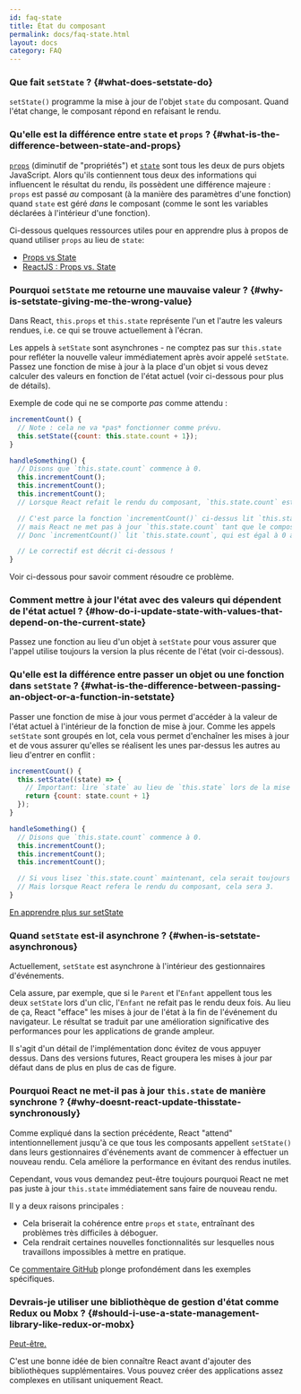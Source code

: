 ```yaml
---
id: faq-state
title: État du composant
permalink: docs/faq-state.html
layout: docs
category: FAQ
---
```


### Que fait `setState` ? {#what-does-setstate-do}

`setState()` programme la mise à jour de l'objet `state` du composant. Quand l'état change, le composant répond en refaisant le rendu.

### Qu'elle est la différence entre `state` et `props` ? {#what-is-the-difference-between-state-and-props}

[`props`](/docs/components-and-props.html) (diminutif de "propriétés") et [`state`](/docs/state-and-lifecycle.html) sont tous les deux de purs objets JavaScript. Alors qu'ils contiennent tous deux des informations qui influencent le résultat du rendu, ils possèdent une différence majeure : `props` est passé *au* composant (à la manière des paramètres d'une fonction) quand `state` est géré *dans* le composant (comme le sont les variables déclarées à l'intérieur d'une fonction).

Ci-dessous quelques ressources utiles pour en apprendre plus à propos de quand utiliser `props` au lieu de `state`:
* [Props vs State](https://github.com/uberVU/react-guide/blob/master/props-vs-state.md)
* [ReactJS : Props vs. State](http://lucybain.com/blog/2016/react-state-vs-pros/)

### Pourquoi `setState` me retourne une mauvaise valeur ? {#why-is-setstate-giving-me-the-wrong-value}

Dans React, `this.props` et `this.state` représente l'un et l'autre les valeurs rendues, i.e. ce qui se trouve actuellement à l'écran.

Les appels à `setState` sont asynchrones - ne comptez pas sur `this.state` pour refléter la nouvelle valeur immédiatement après avoir appelé `setState`. Passez une fonction de mise à jour à la place d'un objet si vous devez calculer des valeurs en fonction de l'état actuel (voir ci-dessous pour plus de détails).

Exemple de code qui ne se comporte *pas* comme attendu :

```jsx
incrementCount() {
  // Note : cela ne va *pas* fonctionner comme prévu.
  this.setState({count: this.state.count + 1});
}

handleSomething() {
  // Disons que `this.state.count` commence à 0.
  this.incrementCount();
  this.incrementCount();
  this.incrementCount();
  // Lorsque React refait le rendu du composant, `this.state.count` est à 1, pourtant, on espère avoir 3.

  // C'est parce la fonction `incrementCount()` ci-dessus lit `this.state.count`,
  // mais React ne met pas à jour `this.state.count` tant que le composant n'a pas refait le rendu.
  // Donc `incrementCount()` lit `this.state.count`, qui est égal à 0 à chaque fois, et le définit à 1.

  // Le correctif est décrit ci-dessous !
}
```

Voir ci-dessous pour savoir comment résoudre ce problème.

### Comment mettre à jour l'état avec des valeurs qui dépendent de l'état actuel ? {#how-do-i-update-state-with-values-that-depend-on-the-current-state}

Passez une fonction au lieu d'un objet à `setState` pour vous assurer que l'appel utilise toujours la version la plus récente de l'état (voir ci-dessous).

### Qu'elle est la différence entre passer un objet ou une fonction dans `setState` ? {#what-is-the-difference-between-passing-an-object-or-a-function-in-setstate}

Passer une fonction de mise à jour vous permet d'accéder à la valeur de l'état actuel à l'intérieur de la fonction de mise à jour. Comme les appels `setState` sont groupés en lot, cela vous permet d'enchaîner les mises à jour et de vous assurer qu'elles se réalisent les unes par-dessus les autres au lieu d'entrer en conflit :

```jsx
incrementCount() {
  this.setState((state) => {
    // Important: lire `state` au lieu de `this.state` lors de la mise à jour.
    return {count: state.count + 1}
  });
}

handleSomething() {
  // Disons que `this.state.count` commence à 0.
  this.incrementCount();
  this.incrementCount();
  this.incrementCount();

  // Si vous lisez `this.state.count` maintenant, cela serait toujours 0.
  // Mais lorsque React refera le rendu du composant, cela sera 3.
}
```

[En apprendre plus sur setState](/docs/react-component.html#setstate)

### Quand `setState` est-il asynchrone ? {#when-is-setstate-asynchronous}

Actuellement, `setState` est asynchrone à l'intérieur des gestionnaires d'événements.

Cela assure, par exemple, que si le `Parent` et l'`Enfant` appellent tous les deux `setState` lors d'un clic, l'`Enfant` ne refait pas le rendu deux fois. Au lieu de ça, React "efface" les mises à jour de l'état à la fin de l'événement du navigateur. Le résultat se traduit par une amélioration significative des performances pour les applications de grande ampleur.

Il s'agit d'un détail de l'implémentation donc évitez de vous appuyer dessus. Dans des versions futures, React groupera les mises à jour par défaut dans de plus en plus de cas de figure.

### Pourquoi React ne met-il pas à jour `this.state` de manière synchrone ? {#why-doesnt-react-update-thisstate-synchronously}

Comme expliqué dans la section précédente, React "attend" intentionnellement jusqu'à ce que tous les composants appellent `setState()` dans leurs gestionnaires d'événements avant de commencer à effectuer un nouveau rendu. Cela améliore la performance en évitant des rendus inutiles.

Cependant, vous vous demandez peut-être toujours pourquoi React ne met pas juste à jour `this.state` immédiatement sans faire de nouveau rendu.

Il y a deux raisons principales :

* Cela briserait la cohérence entre `props` et `state`, entraînant des problèmes très difficiles à déboguer.
* Cela rendrait certaines nouvelles fonctionnalités sur lesquelles nous travaillons impossibles à mettre en pratique.

Ce [commentaire GitHub](https://github.com/facebook/react/issues/11527#issuecomment-360199710) plonge profondément dans les exemples spécifiques.

### Devrais-je utiliser une bibliothèque de gestion d'état comme Redux ou Mobx ? {#should-i-use-a-state-management-library-like-redux-or-mobx}

[Peut-être.](https://redux.js.org/faq/general#when-should-i-use-redux)

C'est une bonne idée de bien connaître React avant d'ajouter des bibliothèques supplémentaires. Vous pouvez créer des applications assez complexes en utilisant uniquement React.